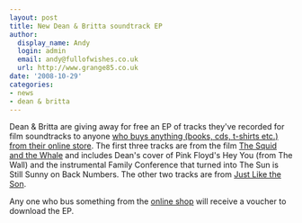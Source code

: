 ```yaml
---
layout: post
title: New Dean & Britta soundtrack EP
author:
  display_name: Andy
  login: admin
  email: andy@fullofwishes.co.uk
  url: http://www.grange85.co.uk
date: '2008-10-29'
categories:
- news
- dean & britta
---
```

<p>Dean & Britta are giving away for free an EP of tracks they've recorded for film soundtracks to anyone <a href="http://www.deanandbritta.com/shop.htm">who buys anything (books, cds, t-shirts etc.) from their online store</a>. The first three tracks are from the film <a href="http://www.imdb.com/title/tt0367089/">The Squid and the Whale</a> and includes Dean's cover of Pink Floyd's Hey You (from The Wall) and the instrumental Family Conference that turned into The Sun is Still Sunny on Back Numbers. The other two tracks are from <a href="http://www.imdb.com/title/tt0471009/">Just Like the Son</a>.</p>
<p>Any one who bus something from the <a href="http://www.deanandbritta.com/shop.htm">online shop</a> will receive a voucher to download the EP.</p>
